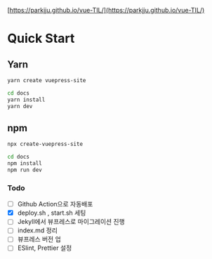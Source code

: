[https://parkjju.github.io/vue-TIL/](https://parkjju.github.io/vue-TIL/)
# Quick Start

## Yarn

```sh
yarn create vuepress-site

cd docs
yarn install
yarn dev
```

## npm

```sh
npx create-vuepress-site

cd docs
npm install
npm run dev
```

### Todo

-   [ ] Github Action으로 자동배포
-   [x] deploy.sh , start.sh 세팅
-   [ ] Jekyll에서 뷰프레스로 마이그레이션 진행
-   [ ] index.md 정리
-   [ ] 뷰프레스 버전 업
-   [ ] ESlint, Prettier 설정
